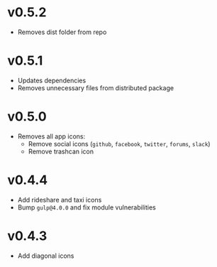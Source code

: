 # v0.5.2

- Removes dist folder from repo

# v0.5.1

- Updates dependencies
- Removes unnecessary files from distributed package

# v0.5.0

- Removes all app icons:
  - Remove social icons (`github`, `facebook`, `twitter`, `forums`, `slack`)
  - Remove trashcan icon

# v0.4.4

- Add rideshare and taxi icons
- Bump `gulp@4.0.0` and fix module vulnerabilities

# v0.4.3

- Add diagonal icons
